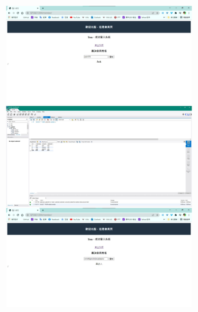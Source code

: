![image1](https://github.com/sakujjjj/wehelp-assignments/blob/main/week-7/img/%E8%9E%A2%E5%B9%95%E6%93%B7%E5%8F%96%E7%95%AB%E9%9D%A2%202022-02-20%20190230.jpg)
![image1](https://github.com/sakujjjj/wehelp-assignments/blob/main/week-7/img/%E8%9E%A2%E5%B9%95%E6%93%B7%E5%8F%96%E7%95%AB%E9%9D%A2%202022-02-20%20190248.jpg)
![image1](https://github.com/sakujjjj/wehelp-assignments/blob/main/week-7/img/%E8%9E%A2%E5%B9%95%E6%93%B7%E5%8F%96%E7%95%AB%E9%9D%A2%202022-02-20%20190256.jpg)
